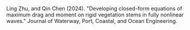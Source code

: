 Ling Zhu, and Qin Chen (2024). "Developing closed-form equations of maximum drag and moment on rigid vegetation stems in fully nonlinear waves." Journal of Waterway, Port, Coastal, and Ocean Engineering.
